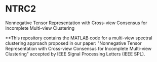 # NTRC2
Nonnegative Tensor Representation with Cross-view Consensus for Incomplete Multi-view Clustering

**This repository contains the MATLAB code for a multi-view spectral clustering approach proposed in our paper: "Nonnegative Tensor Representation with Cross-view Consensus for Incomplete Multi-view Clustering" accepted by IEEE Signal Processing Letters (IEEE SPL).
